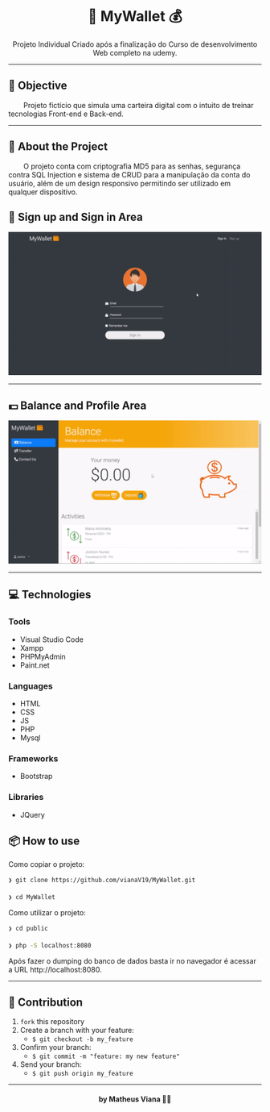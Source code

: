 <h1 align="center">👛 MyWallet 💰</h1>

<p align="center">Projeto Individual Criado após a finalização do Curso de desenvolvimento Web completo na udemy.</p>

---

<h2>🚀 Objective</h2>

<p style="text-indent: 30px">Projeto fictício que simula uma carteira digital com o intuito de treinar tecnologias Front-end e Back-end.</p>

---

<h2>📖 About the Project</h2>

<p style="text-indent: 30px">O projeto conta com criptografia MD5 para as senhas, segurança contra SQL Injection e sistema de CRUD para a manipulação da conta do usuário, além de um design responsivo permitindo ser utilizado em qualquer dispositivo.</p>

<h2>🔐 Sign up and Sign in Area</h2>


<p align="center">
   <img src="https://github.com/vianaV19/MyWallet/blob/main/gifs/login.gif" alt="Sign up and Sign In"/>
</p>

---

<h2>💵 Balance and Profile Area</h2>


<p align="center">
   <img src="https://github.com/vianaV19/MyWallet/blob/main/gifs/balanceAndProfile.gif" alt="Balance and Prifile Area"/>
</p>

---

<h2>💻 Technologies</h2>

### Tools

- Visual Studio Code
- Xampp
- PHPMyAdmin
- Paint.net 

### Languages

- HTML
- CSS
- JS
- PHP
- Mysql

### Frameworks

- Bootstrap

### Libraries

- JQuery 

<h2>📦️ How to use</h2>

Como copiar o projeto:

```bash
❯ git clone https://github.com/vianaV19/MyWallet.git

❯ cd MyWallet
```

Como utilizar o projeto:

```bash
❯ cd public

❯ php -S localhost:8080
```

Após fazer o dumping do banco de dados basta ir no navegador é acessar a URL http://localhost:8080.

---

## 🤔️ Contribution

1. `fork` this repository
2. Create a branch with your feature:
   - `$ git checkout -b my_feature`
3. Confirm your branch:
   - `$ git commit -m "feature: my new feature"`
4. Send your branch:
   - `$ git push origin my_feature`
---

<h4 align="center">
 by Matheus Viana 👨‍💻
</h4>

